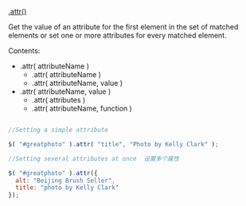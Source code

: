 ﻿[.attr()](http://api.jquery.com/attr/)


Get the value of an attribute for the first element in the set of matched elements or set one or more attributes
 for every matched element.

Contents:

* .attr( attributeName )
    * .attr( attributeName )
    * .attr( attributeName, value )
* .attr( attributeName, value )
    * .attr( attributes )
    * .attr( attributeName, function )


```js

//Setting a simple attribute

$( "#greatphoto" ).attr( "title", "Photo by Kelly Clark" );

//Setting several attributes at once  设置多个属性

$( "#greatphoto" ).attr({
  alt: "Beijing Brush Seller",
  title: "photo by Kelly Clark"
});

```